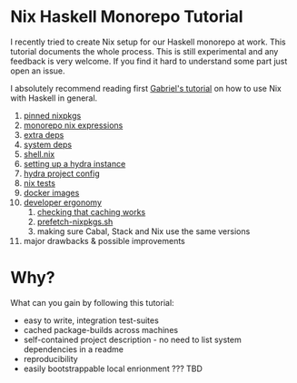 
# Nix Haskell Monorepo Tutorial

I recently tried to create Nix setup for our Haskell monorepo at work. This tutorial documents the whole process.
This is still experimental and any feedback is very welcome. If you find it hard to understand some part just open an issue.

I absolutely recommend reading first [Gabriel's tutorial](https://github.com/Gabriel439/haskell-nix) on how to use Nix with Haskell in general.

1. [pinned nixpkgs](./pinned-nixpkgs)
2. [monorepo nix expressions](./monorepo-nix-expressions)
3. [extra deps](./extra-deps)
4. [system deps](./system-deps)
5. [shell.nix](./shell.nix)
6. [setting up a hydra instance](./setting-up-a-hydra-instance)
7. [hydra project config](./hydra-project-config)
8. [nix tests](./nix-tests)
9. [docker images](./docker)
10. [developer ergonomy](./developer-ergonomy)
    1. [checking that caching works](./developer-ergonomy/checking-that-caching-works)
    2. [prefetch-nixpkgs.sh](./developer-ergonomy/prefetch-nixpkgs.sh)
    3. making sure Cabal, Stack and Nix use the same versions
11. major drawbacks & possible improvements

# Why?

What can you gain by following this tutorial:

- easy to write, integration test-suites
- cached package-builds across machines
- self-contained project description - no need to list system dependencies in a readme
- reproducibility
- easily bootstrappable local enrionment ??? TBD

